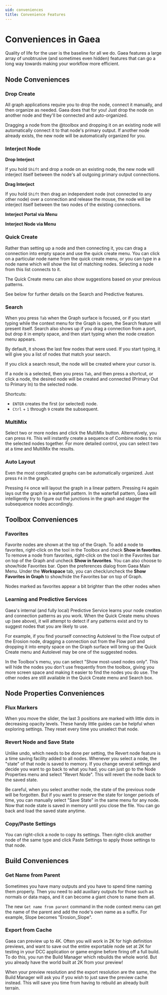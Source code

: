 ```yaml
---
uid: conveniences
title: Convenience Features
---
```


# Conveniences in Gaea

Quality of life for the user is the baseline for all we do. Gaea features a large array of unobtrusive (and sometimes even hidden) features that can go a long way towards making your workflow more efficient.

## Node Conveniences

### Drop Create

All graph applications require you to drop the node, connect it manually, and then organize as needed. Gaea does that for you! Just drop the node on another node and they'll be connected and auto-organized. 

Dragging a node from the @toolbox and dropping it on an existing node will automatically connect it to that node's primary output. If another node already exists, the new node will be automatically organized for you.

### Interject Node

**Drop Interject**

If you hold `Shift` and drop a node on an existing node, the new node will interject itself between the node's all outgoing primary output connections.

**Drag Interject**

If you hold `Shift` then drag an independent node (not connected to any other node) over a connection and release the mouse, the node will be interject itself between the two nodes of the existing connections.

**Interject Portal via Menu**


**Interject Node via Menu**



### Quick Create

Rather than setting up a node and then connecting it, you can drag a connection into empty space and use the quick create menu. You can click on a particular node name from the quick create menu, or you can type in a node name which will show the list of matching nodes. Selecting a node from this list connects to it.

The Quick Create menu can also show suggestions based on your previous patterns.

See below for further details on the Search and Predictive features.

### Search

When you press `Tab` when the Graph surface is focused, or if you start typing while the context menu for the Graph is open, the Search feature will present itself. Search also shows up if you drag a connection from a port, but drop it in empty space, and then start typing when the node creation menu appears.

By default, it shows the last few nodes that were used. If you start typing, it will give you a list of nodes that match your search.

If you click a search result, the node will be created where your cursor is.

If a node is a selected, then you press `Tab`, and then press a shortcut, or click a node, the desired node will be created and connected (Primary Out to Primary In) to the selected node.

Shortcuts:
- `ENTER` creates the first (or selected) node.
- `Ctrl` + `1` through `9` create the subsequent.

### MultiMix

Select two or more nodes and click the MultiMix button. Alternatively, you can press `F8`. This will instantly create a sequence of Combine nodes to mix the selected nodes together. For more detailed control, you can select two at a time and MultiMix the results.

### Auto Layout

Even the most complicated graphs can be automatically organized. Just press `F4` in the graph.

Pressing `F4` once will layout the graph in a linear pattern. Pressing `F4` again lays out the graph in a waterfall pattern. In the waterfall pattern, Gaea will intelligently try to figure out the junctions in the graph and stagger the subsequence nodes accordingly.



## Toolbox Conveniences

### Favorites

Favorite nodes are shown at the top of the Graph. To add a node to favorites, right-click on the tool in the Toolbox and check **Show in favorites**. To remove a node from favorites, right-click on the tool in the Favorites bar on top of the Graph and uncheck **Show in favorites**. You can also choose to show/hide Favorites bar. Open the preferences dialog from Gaea Main Menu. Under the **Workspace** tab, you can check/uncheck the **Show Favorites in Graph** to show/hide the Favorites bar on top of Graph.

Nodes marked as favorites appear a bit brighter than the other nodes when 

### Learning and Predictive Services

Gaea's internal (and fully local) Predictive Service learns your node creation and connection patterns as you work. When the Quick Create menu shows up (see above), it will attempt to detect if any patterns exist and try to suggest nodes that you are likely to use.

For example, if you find yourself connecting Autolevel to the Flow output of the Erosion node, dragging a connection out from the Flow port and dropping it into empty space on the Graph surface will bring up the Quick Create menu and Autolevel may be one of the suggested nodes.

In the Toolbox's menu, you can select "Show most-used nodes only". This will hide the nodes you don't use frequently from the toolbox, giving you more screen space and making it easier to find the nodes you do use. The other nodes are still available in the Quick Create menu and Search box.



## Node Properties Conveniences

### Flux Markers

When you move the slider, the last 3 positions are marked with little dots in decreasing opacity levels. These handy little guides can be helpful when exploring settings. They reset every time you unselect that node.

### Revert Node and Save State

Unlike undo, which needs to be done per setting, the Revert node feature is a time saving facility added to all nodes. Whenever you select a node, the "state" of that node is saved to memory. If you change several settings and decide you want to go back to what you had, you can just go to the Node Properties menu and select "Revert Node". This will revert the node back to the saved state.

Be careful, when you select another node, the state of the previous node will be forgotten. But if you want to preserve the state for longer periods of time, you can manually select "Save State" in the same menu for any node. Now that node state is saved in memory until you close the file. You can go back and load the saved state anytime.

### Copy/Paste Settings

You can right-click a node to copy its settings. Then right-click another node of the same type and click Paste Settings to apply those settings to that node.

## Build Conveniences

### Get Name from Parent
Sometimes you have many outputs and you have to spend time naming them properly. Then you need to add auxiliary outputs for those such as normals or data maps, and it can become a giant chore to name them all.

The new `Get name from parent` command in the node context menu can get the name of the parent and add the node's own name as a suffix. For example, Slope becomes "Erosion_Slope".

### Export from Cache

Gaea can preview up to 4K. Often you will work in 2K for high definition previews, and want to save out the entire exportable node set at 2K for testing in your DCC application or game engine before firing off a full build. To do this, you run the Build Manager which rebuilds the whole world. But you already have the world built at 2K from your preview!

When your preview resolution and the export resolution are the same, the Build Manager will ask you if you wish to just save the preview cache instead. This will save you time from having to rebuild an already built terrain.

